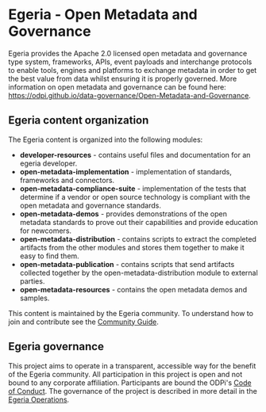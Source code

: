 <!-- SPDX-License-Identifier: Apache-2.0 -->
  
# Egeria - Open Metadata and Governance
  
Egeria provides the Apache 2.0 licensed open metadata and governance
type system, frameworks,
APIs, event payloads and interchange protocols to enable tools,
engines and platforms to exchange metadata in order to get the best
value from data whilst ensuring it is properly governed.
More information on open metadata and governance can be found
here: https://odpi.github.io/data-governance/Open-Metadata-and-Governance.

## Egeria content organization
  
The Egeria content is organized into the following modules:

* **developer-resources** - contains useful files and documentation for an egeria developer.
* **open-metadata-implementation** - implementation of standards, frameworks and connectors.
* **open-metadata-compliance-suite** - implementation of the tests that determine if a vendor
or open source technology is compliant with the open metadata and governance standards.
* **open-metadata-demos** - provides demonstrations of the open metadata standards to
prove out their capabilities and provide education for newcomers.
* **open-metadata-distribution** - contains scripts to extract the completed artifacts from
the other modules and stores them together to make it easy to find them.
* **open-metadata-publication** - contains scripts that send artifacts collected together by the
open-metadata-distribution module to external parties.
* **open-metadata-resources** - contains the open metadata demos and samples.

This content is maintained by the Egeria community.
To understand how to join and contribute see the 
[Community Guide](https://github.com/odpi/egeria/developer-resources/Developer-Guidelines.md).

## Egeria governance

This project aims to operate in a transparent, accessible way for the benefit
of the Egeria community.
All participation in this project is open and not
bound to any corporate affiliation.
Participants are bound the ODPi's [Code of Conduct](https://github.com/odpi/specs/wiki/ODPi-Code-of-Conduct).
The governance of the project is described in more detail in the
[Egeria Operations](https://github.com/odpi/egeria/GOVERNANCE.md).